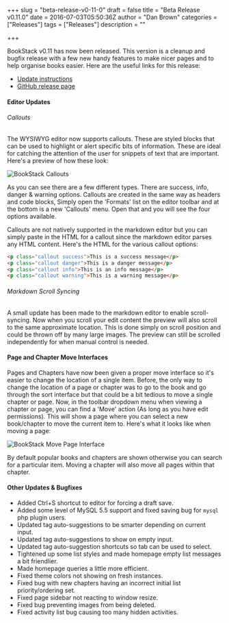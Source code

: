 +++
slug = "beta-release-v0-11-0"
draft = false
title = "Beta Release v0.11.0"
date = 2016-07-03T05:50:36Z
author = "Dan Brown"
categories = ["Releases"]
tags = ["Releases"]
description = ""

+++

BookStack v0.11 has now been released. This version is a cleanup and bugfix release with a few new handy features to make nicer pages and to help organise books easier. Here are the useful links for this release:

* [Update instructions](https://www.bookstackapp.com/docs/admin/updates)
* [GitHub release page](https://github.com/ssddanbrown/BookStack/releases/tag/v0.11.0)

#### Editor Updates
###### Callouts

The WYSIWYG editor now supports callouts. These are styled blocks that can be used to highlight or alert specific bits of information. These are ideal for catching the attention of the user for snippets of text that are important. Here's a preview of how these look:

![BookStack Callouts](/images/2016/07/bookstack-callouts.png)

As you can see there are a few different types. There are success, info, danger & warning options. Callouts are created in the same way as headers and code blocks, Simply open the 'Formats' list on the editor toolbar and at the bottom is a new 'Callouts' menu. Open that and you will see the four options available. 

Callouts are not natively supported in the markdown editor but you can simply paste in the HTML for a callout since the markdown editor parses any HTML content. Here's the HTML for the various callout options:

```html
<p class="callout success">This is a success message</p>
<p class="callout danger">This is a danger message</p>
<p class="callout info">This is an info message</p>
<p class="callout warning">This is a warning message</p>
```

###### Markdown Scroll Syncing

A small update has been made to the markdown editor to enable scroll-syncing. Now when you scroll your edit content the preview will also scroll to the same approximate location. This is done simply on scroll position and could be thrown off by many large images. The preview can still be scrolled independently for when manual control is needed.

#### Page and Chapter Move Interfaces

Pages and Chapters have now been given a proper move interface so it's easier to change the location of a single item. Before, the only way to change the location of a page or chapter was to go to the book and go through the sort interface but that could be a bit tedious to move a single chapter or page. Now, in the toolbar dropdown menu when viewing a chapter or page, you can find a 'Move' action (As long as you have edit permissions). This will show a page where you can select a new book/chapter to move the current item to. Here's what it looks like when moving a page:

![BookStack Move Page Interface](/images/2016/07/bookstack-move-page.png)

By default popular books and chapters are shown otherwise you can search for a particular item. Moving a chapter will also move all pages within that chapter. 

#### Other Updates & Bugfixes

* Added Ctrl+S shortcut to editor for forcing a draft save.
* Added some level of MySQL 5.5 support and fixed saving bug for `mysql` php plugin users.
* Updated tag auto-suggestions to be smarter depending on current input.
* Updated tag auto-suggestions to show on empty input.
* Updated tag auto-suggestion shortcuts so tab can be used to select.
* Tightened up some list styles and made homepage empty list messages a bit friendlier.
* Made homepage queries a little more efficient.
* Fixed theme colors not showing on fresh instances.
* Fixed bug with new chapters having an incorrect initial list priority/ordering set.
* Fixed page sidebar not reacting to window resize.
* Fixed bug preventing images from being deleted.
* Fixed activity list bug causing too many hidden activities.